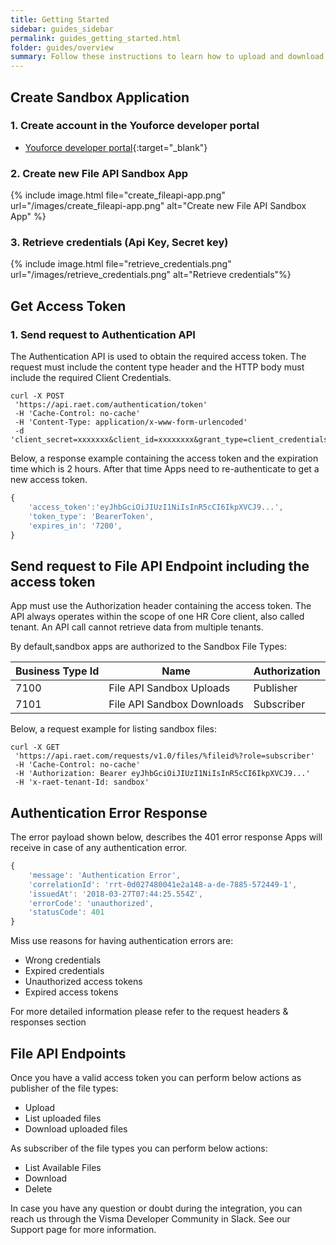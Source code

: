 ```yaml
---
title: Getting Started
sidebar: guides_sidebar
permalink: guides_getting_started.html
folder: guides/overview
summary: Follow these instructions to learn how to upload and download files with the File API using the sandbox tenantId and Sandbox File Types.For a better understanding, see also our Getting Started Video on Youtube.
---
```


## Create Sandbox Application

### 1. Create account in the Youforce developer portal

- [Youforce developer portal](https://developers.youforce.com){:target="_blank"}

### 2. Create new File API Sandbox App

{% include image.html file="create_fileapi-app.png" url="/images/create_fileapi-app.png" alt="Create new File API Sandbox App" %}

### 3. Retrieve credentials (Api Key, Secret key)

{% include image.html file="retrieve_credentials.png" url="/images/retrieve_credentials.png" alt="Retrieve credentials"%}

## Get Access Token

### 1. Send request to Authentication API

The Authentication API is used to obtain the required access token. The request must include the content type header and the HTTP body must include the required Client Credentials.

```shell
curl -X POST 
 'https://api.raet.com/authentication/token'
 -H 'Cache-Control: no-cache' 
 -H 'Content-Type: application/x-www-form-urlencoded' 
 -d 'client_secret=xxxxxxx&client_id=xxxxxxxx&grant_type=client_credentials'
```

Below, a response example containing the access token and the expiration time which is 2 hours. After that time Apps need to re-authenticate to get a new access token.

```javascript
{
    'access_token':'eyJhbGciOiJIUzI1NiIsInR5cCI6IkpXVCJ9...',
    'token_type': 'BearerToken',
    'expires_in': '7200',
}
```

## Send request to File API Endpoint including the access token

App must use the Authorization header containing the access token. The API always operates within the scope of one HR Core client, also called tenant. An API call cannot retrieve data from multiple tenants.

By default,sandbox apps are authorized to the Sandbox File Types:

| Business Type Id | Name                       | Authorization |
| ---------------- | -------------------------- | ------------- |
| 7100             | File API Sandbox Uploads   | Publisher     |
| 7101             | File API Sandbox Downloads | Subscriber    |

Below, a request example for listing sandbox files:

```shell
curl -X GET 
 'https://api.raet.com/requests/v1.0/files/%fileid%?role=subscriber' 
 -H 'Cache-Control: no-cache' 
 -H 'Authorization: Bearer eyJhbGciOiJIUzI1NiIsInR5cCI6IkpXVCJ9...'
 -H 'x-raet-tenant-Id: sandbox'
```

## Authentication Error Response

The error payload shown below, describes the 401 error response Apps will receive in case of any authentication error.

```javascript
{
    'message': 'Authentication Error',
    'correlationId': 'rrt-0d027480041e2a148-a-de-7885-572449-1',
    'issuedAt': '2018-03-27T07:44:25.554Z',
    'errorCode': 'unauthorized',
    'statusCode': 401
}
 ```

Miss use reasons for having authentication errors are:

* Wrong credentials
* Expired credentials
* Unauthorized access tokens
* Expired access tokens

For more detailed information please refer to the request headers & responses section

## File API Endpoints

Once you have a valid access token you can perform below actions as publisher of the file types:

* Upload
* List uploaded files
* Download uploaded files

As subscriber of the file types you can perform below actions:

* List Available Files
* Download 
* Delete

In case you have any question or doubt during the integration, you can reach us through the Visma Developer Community in Slack. See our Support page for more information. 
